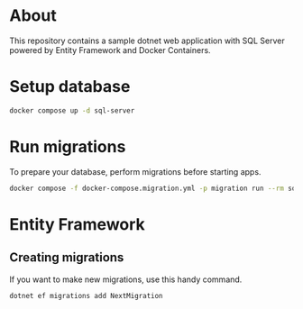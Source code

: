 # About

This repository contains a sample dotnet web application with SQL Server powered by Entity Framework and Docker Containers.

# Setup database

```bash
docker compose up -d sql-server
```

# Run migrations

To prepare your database, perform migrations before starting apps.

```bash
docker compose -f docker-compose.migration.yml -p migration run --rm sql-server-setup
```

# Entity Framework
## Creating migrations

If you want to make new migrations, use this handy command.


```bash
dotnet ef migrations add NextMigration
```
